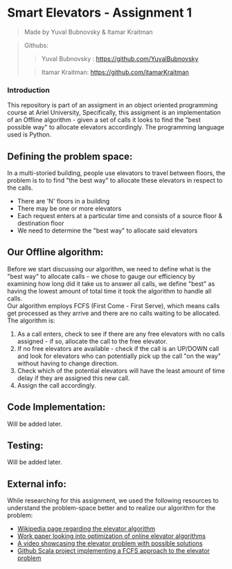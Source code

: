 # **Smart Elevators - Assignment 1**

> Made by Yuval Bubnovsky & Itamar Kraitman

>Githubs:
> > Yuval Bubnovsky : https://github.com/YuvalBubnovsky
> 
> >Itamar Kraitman: https://github.com/itamarKraitman

### **Introduction**

This repository is part of an assigment in an object oriented programming course at Ariel University,
Specifically, this assigment is an implementation of an Offline algorithm - given a set of calls it looks to find the "best possible way" to allocate elevators accordingly.
The programming language used is Python.

## **Defining the problem space:**

In a multi-storied building, people use elevators to travel between floors, the problem is to to find "the best way" to allocate these elevators in respect to the calls.
* There are 'N' floors in a building
* There may be one or more elevators
* Each request enters at a particular time and consists of a source floor & destination floor
* We need to determine the "best way" to allocate said elevators

## **Our Offline algorithm:**

Before we start discussing our algorithm, we need to define what is the "best way" to allocate calls - we chose to gauge our efficiency by examining how long did it take us to answer all calls, we define "best" as having the lowest amount of total time it took the algorithm to handle all calls.  
Our algorithm employs FCFS (First Come - First Serve), which means calls get processed as they arrive and there are no calls waiting to be allocated.  
The algorithm is:  
1) As a call enters, check to see if there are any free elevators with no calls assigned - if so, allocate the call to the free elevator.
2) If no free elevators are available - check if the call is an UP/DOWN call and look for elevators who can potentially pick up the call "on the way" without having to change direction.
3) Check which of the potential elevators will have the least amount of time delay if they are assigned this new call.
4) Assign the call accordingly.

## **Code Implementation:**

Will be added later.

## **Testing:**

Will be added later.

## **External info:**

While researching for this assignment, we used the following resources to understand the problem-space better and to realize our algorithm for the problem:
* [Wikipedia page regarding the elevator algorithm][wiki]
* [Work paper looking into optimization of online elevator algorithms][paper]
* [A video showcasing the elevator problem with possible solutions][youtube]
* [Github Scala project implementing a FCFS approach to the elevator problem][github]

[paper]: https://citeseerx.ist.psu.edu/viewdoc/download?doi=10.1.1.62.1185&rep=rep1&type=pdf
[wiki]: https://en.wikipedia.org/wiki/Elevator_algorithm
[youtube]: https://www.youtube.com/watch?v=xOayymoIl8U
[github]: https://github.com/sitano/mesosphere-elevator